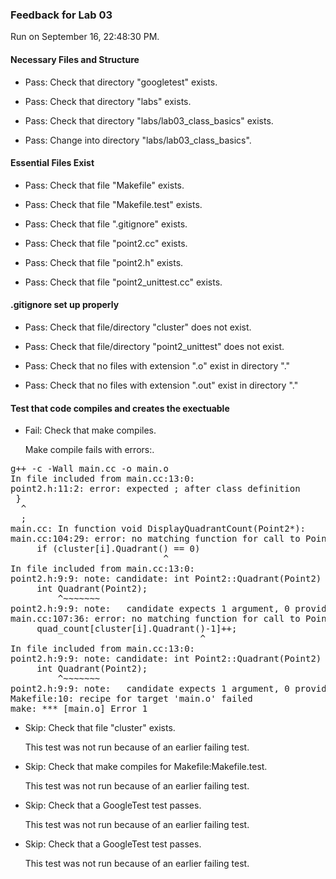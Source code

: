 ### Feedback for Lab 03

Run on September 16, 22:48:30 PM.


#### Necessary Files and Structure

+ Pass: Check that directory "googletest" exists.

+ Pass: Check that directory "labs" exists.

+ Pass: Check that directory "labs/lab03_class_basics" exists.

+ Pass: Change into directory "labs/lab03_class_basics".


#### Essential Files Exist

+ Pass: Check that file "Makefile" exists.

+ Pass: Check that file "Makefile.test" exists.

+ Pass: Check that file ".gitignore" exists.

+ Pass: Check that file "point2.cc" exists.

+ Pass: Check that file "point2.h" exists.

+ Pass: Check that file "point2_unittest.cc" exists.


#### .gitignore set up properly

+ Pass: Check that file/directory "cluster" does not exist.

+ Pass: Check that file/directory "point2_unittest" does not exist.

+ Pass: Check that no files with extension ".o" exist in directory "."

+ Pass: Check that no files with extension ".out" exist in directory "."


#### Test that code compiles and creates the exectuable

+ Fail: Check that make compiles.

    Make compile fails with errors:.
<pre>g++ -c -Wall main.cc -o main.o
In file included from main.cc:13:0:
point2.h:11:2: error: expected ; after class definition
 }
  ^
  ;
main.cc: In function void DisplayQuadrantCount(Point2*):
main.cc:104:29: error: no matching function for call to Point2::Quadrant()
     if (cluster[i].Quadrant() == 0)
                             ^
In file included from main.cc:13:0:
point2.h:9:9: note: candidate: int Point2::Quadrant(Point2)
     int Quadrant(Point2);
         ^~~~~~~~
point2.h:9:9: note:   candidate expects 1 argument, 0 provided
main.cc:107:36: error: no matching function for call to Point2::Quadrant()
     quad_count[cluster[i].Quadrant()-1]++;
                                    ^
In file included from main.cc:13:0:
point2.h:9:9: note: candidate: int Point2::Quadrant(Point2)
     int Quadrant(Point2);
         ^~~~~~~~
point2.h:9:9: note:   candidate expects 1 argument, 0 provided
Makefile:10: recipe for target 'main.o' failed
make: *** [main.o] Error 1
</pre>



+ Skip: Check that file "cluster" exists.

  This test was not run because of an earlier failing test.

+ Skip: Check that make compiles for Makefile:Makefile.test.

  This test was not run because of an earlier failing test.

+ Skip: Check that a GoogleTest test passes.

  This test was not run because of an earlier failing test.

+ Skip: Check that a GoogleTest test passes.

  This test was not run because of an earlier failing test.

